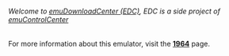###### Welcome to [emuDownloadCenter (EDC)](https://github.com/PhoenixInteractiveNL/emuDownloadCenter/wiki/), EDC is a side project of [emuControlCenter](https://github.com/PhoenixInteractiveNL/emuControlCenter/wiki/)

For more information about this emulator, visit the [**1964**](https://github.com/PhoenixInteractiveNL/emuDownloadCenter/wiki/Emulator-1964#menu) page.
